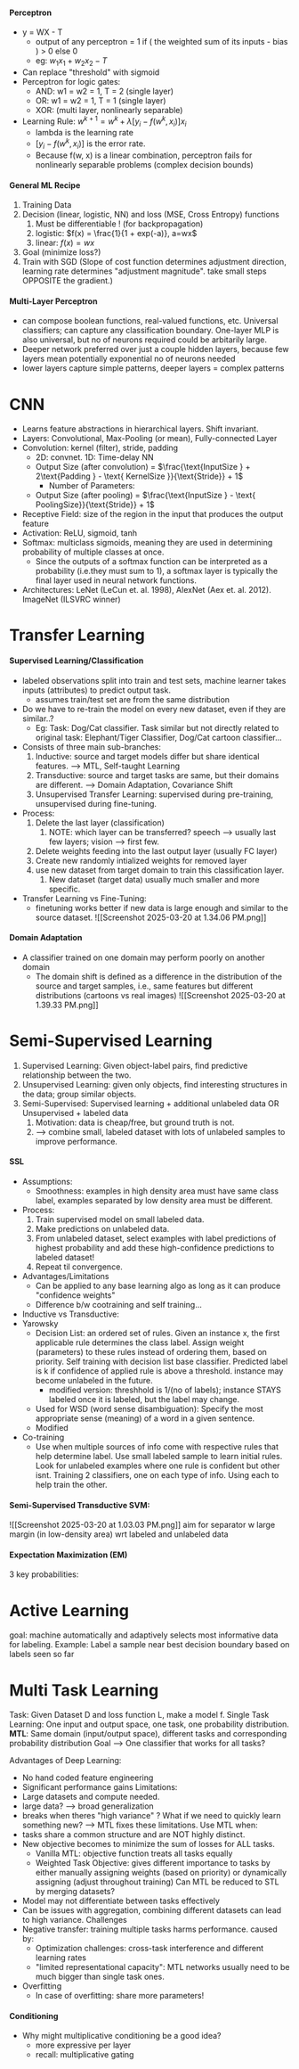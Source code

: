 #### Perceptron
- y = WX - T
	- output of any perceptron = 1 if ( the weighted sum of its inputs - bias ) > 0 else 0
	- eg: $w_1x_1 + w_2x_2 - T$
- Can replace "threshold" with sigmoid
- Perceptron for logic gates:
	- AND: w1 = w2 = 1, T = 2 (single layer)
	- OR: w1 = w2 = 1, T = 1 (single layer)
	- XOR:  (multi layer, nonlinearly separable)
- Learning Rule: $w^{k+1} = w^k + \lambda [y_i - f(w^{k}, x_i)]x_i$
	- lambda is the learning rate
	- $[y_i - f(w^{k}, x_i)]$ is the error rate.
	- Because f(w, x) is a linear combination, perceptron fails for nonlinearly separable problems (complex decision bounds)
#### General ML Recipe
1. Training Data
2. Decision (linear, logistic, NN) and loss (MSE, Cross Entropy) functions
	1. Must be differentiable ! (for backpropagation)
	2. logistic: $f(x) = \frac{1}{1 + exp(-a)}, a=wx$
	3. linear: $f(x) = wx$
3. Goal (minimize loss?)
4. Train with SGD (Slope of cost function determines adjustment direction, learning rate determines "adjustment magnitude". take small steps OPPOSITE the gradient.)
#### Multi-Layer Perceptron
- can compose boolean functions, real-valued functions, etc. Universal classifiers; can capture any classification boundary. One-layer MLP is also universal, but no of neurons required could be arbitarily large.
- Deeper network preferred over just a couple hidden layers, because few layers mean potentially exponential no of neurons needed
- lower layers capture simple patterns, deeper layers = complex patterns

# CNN
- Learns feature abstractions in hierarchical layers. Shift invariant.
- Layers: Convolutional, Max-Pooling (or mean), Fully-connected Layer
- Convolution: kernel (filter), stride, padding
	-  2D: convnet. 1D: Time-delay NN
	- Output Size (after convolution) = $\frac{\text{InputSize } + 2\text{Padding } - \text{ KernelSize }}{\text{Stride}} + 1$
		- Number of Parameters:
	- Output Size (after pooling) =  $\frac{\text{InputSize } - \text{ PoolingSize}}{\text{Stride}} + 1$
- Receptive Field: size of the region in the input that produces the output feature
- Activation: ReLU, sigmoid, tanh
- Softmax: multiclass sigmoids, meaning they are used in determining probability of multiple classes at once. 
	- Since the outputs of a softmax function can be interpreted as a probability (i.e.they must sum to 1), a softmax layer is typically the final layer used in neural network functions.
- Architectures: LeNet (LeCun et. al. 1998), AlexNet (Aex et. al. 2012). ImageNet (ILSVRC winner)

# Transfer Learning

#### Supervised Learning/Classification
- labeled observations split into train and test sets, machine learner takes inputs (attributes) to predict output task.
	- assumes train/test set are from the same distribution
- Do we have to re-train the model on every new dataset, even if they are similar..?
	- Eg: Task: Dog/Cat classifier. Task similar but not directly related to original task: Elephant/Tiger Classifier, Dog/Cat cartoon classifier...
- Consists of three main sub-branches:
	1. Inductive: source and target models differ but share identical features.
		--> MTL, Self-taught Learning
	2. Transductive: source and target tasks are same, but their domains are different.
		--> Domain Adaptation, Covariance Shift
	3. Unsupervised Transfer Learning: supervised during pre-training, unsupervised during fine-tuning.
- Process:
	1. Delete the last layer (classification)
		1. NOTE: which layer can be transferred? speech --> usually last few layers; vision --> first few.
	2. Delete weights feeding into the last output layer (usually FC layer)
	3. Create new randomly intialized weights for removed layer
	4. use new dataset from target domain to train this classification layer.
		1. New dataset (target data) usually much smaller and more specific.
- Transfer Learning vs Fine-Tuning:
	- finetuning works better if new data is large enough and similar to the source dataset.
![[Screenshot 2025-03-20 at 1.34.06 PM.png]]
#### Domain Adaptation
- A classifier trained on one domain may perform poorly on another domain
	- The domain shift is defined as a difference in the distribution of the source and target samples, i.e., same features but different distributions (cartoons vs real images)
![[Screenshot 2025-03-20 at 1.39.33 PM.png]]

# Semi-Supervised Learning
1. Supervised Learning: Given object-label pairs, find predictive relationship between the two.
2. Unsupervised Learning: given only objects, find interesting structures in the data; group similar objects.
3. Semi-Supervised: Supervised learning + additional unlabeled data OR Unsupervised + labeled data
	1. Motivation: data is cheap/free, but ground truth is not.
	2. --> combine small, labeled dataset with lots of unlabeled samples to improve performance.
#### SSL
- Assumptions:
	- Smoothness: examples in high density area must have same class label, examples separated by low density area must be different.
- Process:
	1. Train supervised model on small labeled data.
	2. Make predictions on unlabeled data.
	3. From unlabeled dataset, select examples with label predictions of highest probability and add these high-confidence predictions to labeled dataset!
	4. Repeat til convergence.
- Advantages/Limitations
	- Can be applied to any base learning algo as long as it can produce "confidence weights"
	- Difference b/w cootraining and self training...
- Inductive vs Transductive:
- Yarowsky
	- Decision List: an ordered set of rules. Given an instance x, the first applicable rule determines the class label. Assign weight (parameters) to these rules instead of ordering them, based on priority. Self training with decision list base classifier. Predicted label is k if confidence of applied rule is above a threshold. instance may become unlabeled in the future.
		- modified version: threshhold is 1/(no of labels); instance STAYS labeled once it is labeled, but the label may change.
	- Used for WSD (word sense disambiguation): Specify the most appropriate sense (meaning) of a word in a given sentence.
	- Modified
- Co-training
	- Use when multiple sources of info come with respective rules that help determine label. Use small labeled sample to learn initial rules. Look for unlabeled examples where one rule is confident but other isnt. Training 2 classifiers, one on each type of info. Using each to help train the other.
#### Semi-Supervised Transductive SVM:
 ![[Screenshot 2025-03-20 at 1.03.03 PM.png]]
aim for separator w large margin (in low-density area) wrt labeled and unlabeled data
#### Expectation Maximization (EM)
3 key probabilities: 


# Active Learning
goal: machine automatically and adaptively selects most informative data for labeling. Example: Label a sample near best decision boundary based on labels seen so far


# Multi Task Learning
Task: Given Dataset D and loss function L, make a model f.
Single Task Learning: One input and output space, one task, one probability distribution.
**MTL**: Same domain (input/output space), different tasks and corresponding probability distribution
	Goal --> One classifier that works for all tasks?

Advantages of Deep Learning:
- No hand coded feature engineering
- Significant performance gains
Limitations:
- Large datasets and compute needed.
- large data? --> broad generalization
- breaks when theres "high variance" ?
What if we need to quickly learn something new? --> MTL fixes these limitations. Use MTL when:
- tasks share a common structure and are NOT highly distinct.
- New objective becomes to minimize the sum of losses for ALL tasks.
	- Vanilla MTL: objective function treats all tasks equally
	- Weighted Task Objective: gives different importance to tasks by either manually assigning weights (based on priority) or dynamically assigning (adjust throughout training)
Can MTL be reduced to STL by merging datasets?
- Model may not differentiate between tasks effectively
- Can be issues with aggregation, combining different datasets can lead to high variance.
Challenges
- Negative transfer: training multiple tasks harms performance. caused by:
	- Optimization challenges: cross-task interference and different learning rates
	- "limited representational capacity": MTL networks usually need to be much bigger than single task ones.
- Overfitting
	- In case of overfitting: share more parameters!
#### Conditioning
- Why might multiplicative conditioning be a good idea?
	- more expressive per layer
	- recall: multiplicative gating




